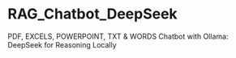 # RAG_Chatbot_DeepSeek
PDF, EXCELS, POWERPOINT, TXT &amp; WORDS Chatbot with Ollama: DeepSeek for Reasoning Locally

